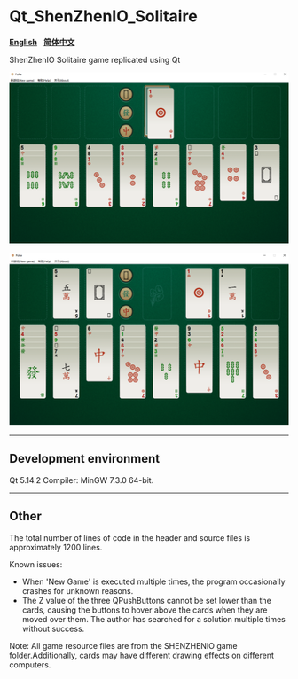 # Qt_ShenZhenIO_Solitaire

[**English**](https://github.com/KrisCenGH/Qt_ShenZhenIO_Solitaire/blob/main/README.md)&nbsp;&nbsp;&nbsp;[**简体中文**](https://github.com/KrisCenGH/Qt_ShenZhenIO_Solitaire/blob/main/README_zh.md)

ShenZhenIO Solitaire game replicated using Qt

![Game Display](https://raw.githubusercontent.com/KrisCenGH/Qt_ShenZhenIO_Solitaire/refs/heads/main/README_images/Game%20Display1.jpg)

![Game Display](https://raw.githubusercontent.com/KrisCenGH/Qt_ShenZhenIO_Solitaire/refs/heads/main/README_images/Game%20Display2.jpg)

___

## Development environment
Qt 5.14.2 Compiler: MinGW 7.3.0 64-bit.

___

## Other
The total number of lines of code in the header and source files is approximately 1200 lines.

Known issues:<br/>
* When 'New Game' is executed multiple times, the program occasionally crashes for unknown reasons.<br/>
* The Z value of the three QPushButtons cannot be set lower than the cards, causing the buttons to hover above the cards when they are moved over them. The author has searched for a solution multiple times without success.

Note: All game resource files are from the SHENZHENIO game folder.Additionally, cards may have different drawing effects on different computers.
